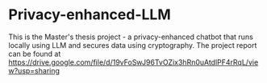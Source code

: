 # Privacy-enhanced-LLM
This is the Master's thesis project - a privacy-enhanced chatbot that runs locally using LLM and secures data using cryptography. 
The project report can be found at https://drive.google.com/file/d/19vFoSwJ96TvOZix3hRn0uAtdlPF4rRqL/view?usp=sharing 

